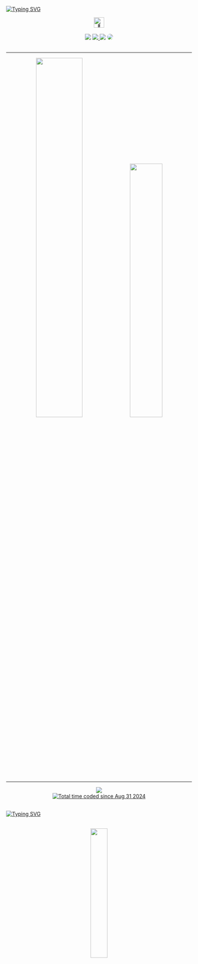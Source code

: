 
[![Typing SVG](https://readme-typing-svg.herokuapp.com/?color=d4d4d4&size=35&center=true&vCenter=true&width=1000&lines=Hello,+My+name+is+Carlos+Eduardo;I'm+23+years+old;I'm+from+Brazil;I+studying+computer+science;Be+Welcome!+:%29)](https://git.io/typing-svg)


<div align="center">
 <img src="https://github.com/wervlad/wervlad/assets/24524555/766d336d-b87d-44ba-807c-c51de2bc6b4d" width="28px" alt="👋">
 </div>

 <br>

 <div align="center">
 <a href="https://steamcommunity.com/profiles/76561198087172798/"><img src="https://img.shields.io/badge/Steam-0d1117?style=for-the-badge&logo=steam&logoColor=white" /></a>
<a href="https://instagram.com/kadu.olliver" target="_blank"><img src="https://img.shields.io/badge/-Instagram-%23E4405F?style=for-the-badge&logo=instagram&logoColor=white"</a>
<a href = "mailto:kaduoliver.tech@gmail.com"> <img src="https://img.shields.io/badge/-Gmail-%23333?style=for-the-badge&logo=gmail&logoColor=white" target="_blank"></a>
<a href="https://www.linkedin.com/in/carlos-eduardo-361771216/" target="_blank"><img src="https://img.shields.io/badge/-LinkedIn-%230077B5?style=for-the-badge&logo=linkedin&logoColor=white" style="border-radius: 30px" target="_blank"></a> 
 </div>
 
 <br>

 <hr>
 
<div align="center">
  
 <img width="50%" src="https://github-readme-stats.vercel.app/api?username=kaduolliver&show_icons=true&theme=neon&https://github.com/kaduolliver/github-readme-stats">
 <img width="42%" src="https://github-readme-stats.vercel.app/api/top-langs/?username=kaduolliver&layout=compact&theme=neon">

 </div>
 <hr>
 
 <div align="center"> 
  
  <img src="https://komarev.com/ghpvc/?username=kaduolliver">
  
 </div>

 </div>

<div align="center">
  <a href="https://wakatime.com/@b0d2c626-9337-49af-a8ad-6353ff95162a">
    <a href="https://wakatime.com/@b0d2c626-9337-49af-a8ad-6353ff95162a"><img src="https://wakatime.com/badge/user/b0d2c626-9337-49af-a8ad-6353ff95162a.svg?style=default" alt="Total time coded since Aug 31 2024" /></a>
  </a>
</div>

<br>

[![Typing SVG](https://readme-typing-svg.herokuapp.com/?color=d4d4d4&size=35&center=true&vCenter=true&width=1000&lines=Thanks+for+visiting!+:%29)](https://git.io/typing-svg)

<br>

 <div align="center">
   
 <img width="30%" src="https://github.com/user-attachments/assets/f2cae990-d400-4e63-addf-78d6eb1e59c4">
  
</div>


 
